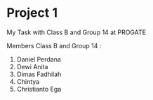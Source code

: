 # Project 1

My Task with Class B and Group 14 at PROGATE


Members Class B and Group 14 :
1. Daniel Perdana
2. Dewi Anita
3. Dimas Fadhilah
4. Chintya 
5. Christianto Ega
